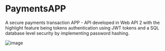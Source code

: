 # PaymentsAPP
A secure payments transaction APP - API developed in Web API 2 with the highlight feature being tokens authentication using JWT tokens and a SQL database level security by implementing password hashing.

![image](https://user-images.githubusercontent.com/57678483/113749666-82dd6c00-9727-11eb-8065-4235d17390a4.png)

